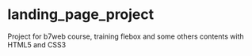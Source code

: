 # landing_page_project
Project for b7web course, training flebox and some others contents with HTML5 and CSS3
